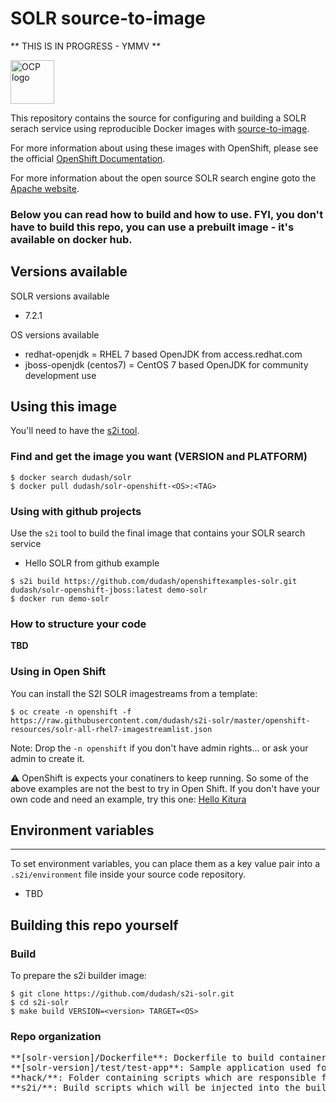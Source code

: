 # SOLR source-to-image

** THIS IS IN PROGRESS - YMMV **

<img src="https://www.openshift.com/images/logos/openshift/Logotype_RH_OpenShift_wLogo_RGB_Gray.svg" alt="OCP logo" height="70" >

This repository contains the source for configuring and building a SOLR serach service using reproducible Docker images with [source-to-image](https://github.com/openshift/source-to-image).

For more information about using these images with OpenShift, please see the
official [OpenShift Documentation](https://docs.openshift.org/latest/architecture/core_concepts/builds_and_image_streams.html#source-build).

For more information about the open source SOLR search engine goto the [Apache website](http://lucene.apache.org/solr/).

<h3>Below you can read how to build and how to use.  FYI, you don't have to build this repo, you can use a prebuilt image - it's available on docker hub.<h3>

## Versions available

SOLR versions available
* 7.2.1

OS versions available
* redhat-openjdk = RHEL 7 based OpenJDK from access.redhat.com
* jboss-openjdk (centos7) = CentOS 7 based OpenJDK for community development use


## Using this image

You'll need to have the [s2i tool](https://github.com/openshift/source-to-image).

### Find and get the image you want (VERSION and PLATFORM)

```shell
$ docker search dudash/solr
$ docker pull dudash/solr-openshift-<OS>:<TAG>
```

### Using with github projects

Use the `s2i` tool to build the final image that contains your SOLR search service

* Hello SOLR from github example
```shell
$ s2i build https://github.com/dudash/openshiftexamples-solr.git dudash/solr-openshift-jboss:latest demo-solr
$ docker run demo-solr
```

### How to structure your code

**TBD**

### Using in Open Shift

You can install the S2I SOLR imagestreams from a template:
```shell
$ oc create -n openshift -f https://raw.githubusercontent.com/dudash/s2i-solr/master/openshift-resources/solr-all-rhel7-imagestreamlist.json
```

Note: Drop the ```-n openshift``` if you don't have admin rights... or ask your admin to create it.

:warning: OpenShift is expects your conatiners to keep running. So some of the above examples are not the best to try in Open Shift.  If you don't have your own code and need an example, try this one: [Hello Kitura](https://github.com/dudash/openshiftexamples-hellokitura)

## Environment variables
---------------------
To set environment variables, you can place them as a key value pair into a `.s2i/environment`
file inside your source code repository.

* TBD

## Building this repo yourself

### Build 
To prepare the s2i builder image:
```shell
$ git clone https://github.com/dudash/s2i-solr.git
$ cd s2i-solr
$ make build VERSION=<version> TARGET=<OS>
```

### Repo organization
<pre>
**[solr-version]/Dockerfile**: Dockerfile to build container images from
**[solr-version]/test/test-app**: Sample application used for tests
**hack/**: Folder containing scripts which are responsible for the build and test actions performed by the Makefile
**s2i/**: Build scripts which will be injected into the builder image and executed during application source code builds
</pre>

